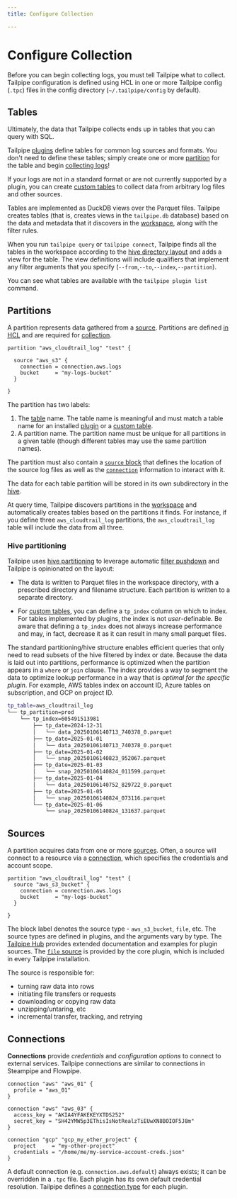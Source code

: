 ```yaml
---
title: Configure Collection

---
```


# Configure Collection

Before you can begin collecting logs, you must tell Tailpipe what to collect.  Tailpipe configuration is defined using HCL in one or more Tailpipe config (`.tpc`) files in the config directory (`~/.tailpipe/config` by default).  


## Tables
Ultimately, the data that Tailpipe collects ends up in tables that you can query with SQL.

Tailpipe [plugins](/docs/collect/plugins) define tables for common log sources and formats.  You don't need to define these tables; simply create one or more [partition](/docs/collect/configure#partitions) for the table and begin [collecting logs](/docs/collect/collect)!  

If your logs are not in a standard format or are not currently supported by a plugin, you can create [custom tables](/docs/collect/custom-tables) to collect data from arbitrary log files and other sources.

Tables are implemented as DuckDB views over the Parquet files.  Tailpipe creates tables (that is, creates views in the `tailpipe.db` database) based on the data and metadata that it discovers in the [workspace](#workspaces), along with the filter rules.

When you run `tailpipe query` or `tailpipe connect`, Tailpipe finds all the tables in the workspace according to the [hive directory layout](/docs/collect/configure#hive-partitioning) and adds a view for the table.  The view definitions will include qualifiers that implement any filter arguments that you specify (`--from`,`--to`,`--index`,`--partition`).

You can see what tables are available with the `tailpipe plugin list` command. 

## Partitions
A partition represents data gathered from a [source](/docs/collect/configure#sources). Partitions are defined [in HCL](/docs/reference/config-files/partition) and are required for [collection](/docs/collect/collect).  

```hcl
partition "aws_cloudtrail_log" "test" {

  source "aws_s3" {
    connection = connection.aws.logs
    bucket     = "my-logs-bucket"
  }
  
}
``` 

The partition has two labels:

1. The [table](#tables) name. The table name is meaningful and must match a table name for an installed [plugin](/docs/collect/plugins) or a [custom table](/docs/collect/custom-tables). 
2. A partition name.  The partition name must be unique for all partitions in a given table (though different tables may use the same partition names).  

The partition must also contain a [`source` block](#sources) that defines the location of the source log files as well as the [`connection`](#connections) information to interact with it.

The data for each table partition will be stored in its own subdirectory in the [hive](#hive-partitioning).

At query time, Tailpipe discovers partitions in the [workspace](/docs/reference/config-files/workspace) and automatically creates tables based on the partitions it finds.  For instance, if you define three `aws_cloudtrail_log` partitions, the `aws_cloudtrail_log` table will include the data from all three.


### Hive partitioning

Tailpipe uses [hive partitioning](https://duckdb.org/docs/data/partitioning/hive_partitioning.html) to leverage automatic [filter pushdown](https://duckdb.org/docs/data/partitioning/hive_partitioning.html#filter-pushdown) and Tailpipe is opinionated on the layout:

  - The data is written to Parquet files in the workspace directory, with a prescribed directory and filename structure.  Each partition is written to a separate directory.

  - For [custom tables](/docs/collect/custom-tables), you can define a `tp_index` column on which to index.  For tables implemented by plugins, the index is not *user*-definable. Be aware that defining a `tp_index` does not always increase performance and may, in fact, decrease it as it can result in many small parquet files.   

The standard partitioning/hive structure enables efficient queries that only need to read subsets of the hive filtered by index or date.  Because the data is laid out into partitions,  performance is optimized when the partition appears in a `where` or `join` clause.  The index provides a way to segment the data to optimize lookup performance in a way that is *optimal for the specific plugin*.  For example, AWS tables index on account ID, Azure tables on subscription, and GCP on project ID. 

```bash
tp_table=aws_cloudtrail_log
└── tp_partition=prod
    └── tp_index=605491513981
        ├── tp_date=2024-12-31
        │   └── data_20250106140713_740378_0.parquet
        ├── tp_date=2025-01-01
        │   └── data_20250106140713_740378_0.parquet
        ├── tp_date=2025-01-02
        │   └── snap_20250106140823_952067.parquet
        ├── tp_date=2025-01-03
        │   └── snap_20250106140824_011599.parquet
        ├── tp_date=2025-01-04
        │   └── data_20250106140752_829722_0.parquet
        ├── tp_date=2025-01-05
        │   └── snap_20250106140824_073116.parquet
        └── tp_date=2025-01-06
            └── snap_20250106140824_131637.parquet
```



## Sources

A partition acquires data from one or more [sources](/docs/reference/config-files/partition#source).  Often, a source will connect to a resource via a [connection](#connections), which specifies the credentials and account scope. 

```hcl
partition "aws_cloudtrail_log" "test" {
  source "aws_s3_bucket" {
    connection = connection.aws.logs
    bucket     = "my-logs-bucket"
  }

}
```

The block label denotes the source type - `aws_s3_bucket`, `file`, etc. The source types are defined in plugins, and the arguments vary by type.  The[ Tailpipe Hub](https://hub.tailpipe.io) provides extended documentation and examples for plugin sources. The [`file` source](/docs/reference/config-files/partition#file-source) is provided by the core plugin, which is included in every Tailpipe installation.

The source is responsible for:
- turning raw data into rows
- initiating file transfers or requests
- downloading or copying raw data
- unzipping/untaring, etc
- incremental transfer, tracking, and retrying

<!--
- source-specific filtering for sources that support them, e.g. [Cloudwatch log filters](https://docs.aws.amazon.com/AmazonCloudWatchLogs/latest/APIReference/API_FilterLogEvents.html)


-->

## Connections

**Connections** provide *credentials* and *configuration options* to connect to external services.  Tailpipe connections are similar to connections in Steampipe and Flowpipe. 

```hcl
connection "aws" "aws_01" {
  profile = "aws_01"
}

connection "aws" "aws_03" {
  access_key = "AKIA4YFAKEKEYXTDS252"
  secret_key = "SH42YMW5p3EThisIsNotRealzTiEUwXN8BOIOF5J8m"
}

connection "gcp" "gcp_my_other_project" {
  project     = "my-other-project"
  credentials = "/home/me/my-service-account-creds.json"
}
```

A default connection (e.g. `connection.aws.default`) always exists; it can be overridden in a `.tpc` file. Each plugin has its own default credential resolution. Tailpipe defines a [connection type](/docs/reference/config-files/connection) for each plugin.
